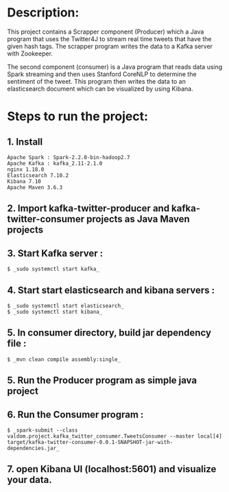 # Description:

This project contains a Scrapper component (Producer) which a Java program that uses the Twitter4J to stream real time tweets that have the given hash tags.
The scrapper program writes the data to a Kafka server with Zookeeper.

The second component (consumer) is a Java program that reads data using Spark streaming and then uses Stanford CoreNLP to determine the sentiment of the tweet. This program then writes the data to an elasticsearch document which can be visualized by using Kibana.


# Steps to run the project:

## 1. Install 

	Apache Spark : Spark-2.2.0-bin-hadoop2.7
	Apache Kafka : kafka_2.11-2.1.0
	nginx 1.18.0
	Elasticsearch 7.10.2
	Kibana 7.10
	Apache Maven 3.6.3


## 2. Import  kafka-twitter-producer and kafka-twitter-consumer projects as Java Maven projects

## 3. Start Kafka server :
	$ _sudo systemctl start kafka_
	
## 4. Start start elasticsearch and kibana servers :
	$ _sudo systemctl start elasticsearch_
	$ _sudo systemctl start kibana_
	
## 5. In consumer directory, build jar dependency file :

	$ _mvn clean compile assembly:single_


## 5. Run the Producer program as simple java project

## 6. Run the Consumer program : 

	$ _spark-submit --class valdom.project.kafka_twitter_consumer.TweetsConsumer --master local[4] target/kafka-twitter-consumer-0.0.1-SNAPSHOT-jar-with-dependencies.jar_
	
## 7. open Kibana UI (localhost:5601) and visualize your data. 
